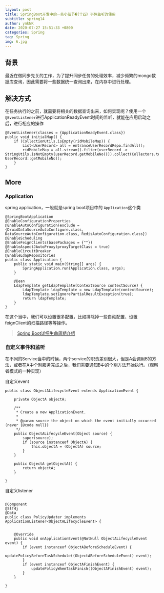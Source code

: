 ```yaml
---
layout: post
title: SpringBoot开发中的一些小细节�(十四）事件监听的使用
subtitle: spring14
author: ymkNK
date: 2020-07-27 15:51:33 +0800
categories: Spring
tag: Spring
img: 6.jpg
---
```

## 背景
最近在做同步先关的工作，为了提升同步任务的处理效率，减少频繁的mongo数据库查询，因此需要将一些数据统一查询出来，在内存中进行处理。

## 解决方式
在任务执行的之前，就需要将相关的数据查询出来，如何实现呢？使用一个`@EventListener`进行ApplicationReadyEvent时间的监听，就能在应用启动之后，进行相应的操作
```
@EventListener(classes = {ApplicationReadyEvent.class})
public void initialMap() {
    if (CollectionUtils.isEmpty(ridMobileMap)) {
        List<UserRecord> all = entranceUserRecordRepo.findAll();
        ridMobileMap = all.stream().filter(userRecord -> StringUtils.isNotEmpty(userRecord.getMobileNo())).collect(Collectors.toMap(UserRecord::getRid, UserRecord::getMobileNo));
    }
}
```

## More

### Application
spring application，一般就是spring boot项目中的 `Application`这个类

```
@SpringBootApplication
@EnableConfigurationProperties
@EnableAutoConfiguration(exclude = {DruidDataSourceAutoConfigure.class, DataSourceAutoConfiguration.class, RedisAutoConfiguration.class})
@EnableScheduling
@EnableFeignClients(basePackages = {""})
@EnableAspectJAutoProxy(proxyTargetClass = true)
@EnableCircuitBreaker
@EnableLdapRepositories
public class Application {
    public static void main(String[] args) {
        SpringApplication.run(Application.class, args);
    }

    @Bean
    LdapTemplate getLdapTemplate(ContextSource contextSource) {
        LdapTemplate ldapTemplate = new LdapTemplate(contextSource);
        ldapTemplate.setIgnorePartialResultException(true);
        return ldapTemplate;
    }
}

```

在这个当中，我们可以设置很多配置，比如排除掉一些自动配置、设置feignClient的扫描路径等等操作。

>[Spring Boot详细生命周期介绍](https://zhuanlan.zhihu.com/p/130309481)

### 自定义事件和监听

在不同的Service当中的时候，两个service的职责差别很大，但是A会调用B的方法，或者在A中个别服务完成之后，我们需要通知B中的个别方法开始执行。（观察者模式的一种实现）

自定义event

```
public class ObjectALifecycleEvent extends ApplicationEvent {

    private ObjectA objectA;

    /**
     * Create a new ApplicationEvent.
     *
     * @param source the object on which the event initially occurred (never {@code null})
     */
    public ObjectALifecycleEvent(Object source) {
        super(source);
        if (source instanceof ObjectA) {
            this.objectA = (ObjectA) source;
        }
    }

    public ObjectA getObjectA() {
        return objectA;
    }

}

```

自定义listener

```

@Component
@Slf4j
@Data
public class PolicyUpdater implements ApplicationListener<ObjectALifecycleEvent> {

 
    @Override
    public void onApplicationEvent(@NotNull ObjectALifecycleEvent event) {
        if (event instanceof ObjectABeforeScheduleEvent) {
            updatePolicyBeforeTaskSchedule((ObjectABeforeScheduleEvent) event);
        }
        if (event instanceof ObjectAFinishEvent) {
            updatePolicyWhenTaskFinish((ObjectAFinishEvent) event);
        }
    }
    
}
```